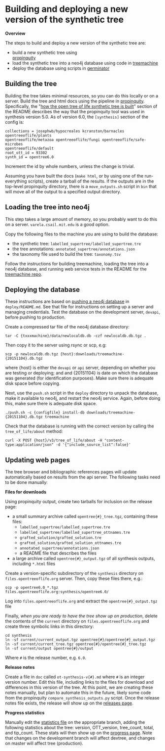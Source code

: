 # Building and deploying a new version of the synthetic tree

**Overview**

The steps to build and deploy a new version of the synthetic tree are:

* build a new synthetic tree using  
[propinquity](https://github.com/OpenTreeOfLife/propinquity)
* load the synthetic tree into a neo4j database using code in [treemachine](https://github.com/OpenTreeOfLife/treemachine)
* deploy the database using scripts in
[germinator](https://github.com/OpenTreeOfLife/germinator)

## Building the tree

Building the tree takes minimal resources, so you can do this locally or on a
server. Build the tree and html docs using the pipeline in
[propinquity](https://github.com/OpenTreeOfLife/propinquity).
Specifically, the "[how the open tree of life synthetic tree is built](https://github.com/OpenTreeOfLife/propinquity#how-the-open-tree-of-life-synthetic-tree-is-built)"
section of the README describes the way that the propinquity tool was used
in synthesis version 5.0.
As of version 6.0,
the `[synthesis]` section of the config is:

```
collections = josephwb/hypocreales kcranston/barnacles opentreeoflife/plants
opentreeoflife/metazoa opentreeoflife/fungi opentreeoflife/safe-microbes
opentreeoflife/default
root_ott_id = 93302
synth_id = opentree6.0
```

Increment the id by whole numbers, unless the change is trivial.

Assuming you have built the docs (`make html`, or by using one of the
run-everything scripts), create a tarball of the results. If the outputs are in
the top-level propinquity directory, there is a `move_outputs.sh` script in
`bin` that will move all of the output to a specified output directory.

## Loading the tree into neo4j

This step takes a large amount of memory, so you probably want to do this on a
server.  `varela.csail.mit.edu` is a good option.

Copy the following files to the machine you are using to build the
database:

* the synthetic tree: `labelled_supertree/labelled_supertree.tre`
* the tree annotations: `annotated_supertree/annotations.json`
* the taxonomy file used to build the tree: `taxonomy.tsv`

Follow the instructions for building treemachine, loading the tree into a neo4j
database, and running web service tests in the README for the [treemachine
repo](https://github.com/OpenTreeOfLife/treemachine).

## Deploying the database

These instructions are based on [pushing a neo4j
database](https://github.com/OpenTreeOfLife/germinator/tree/master/deploy#how-to-push-a-neo4j-database)
in `deploy/README.md`. See that file for instructions on setting up a server and managing credentials. Test the database on the development server, `devapi`, before pushing to production.

Create a compressed tar file of the neo4j database directory:

    tar -C {txxxmachine}/data/newlocaldb.db -czf newlocaldb.db.tgz .

Then copy it to the server using rsync or scp, e.g:

    scp -p newlocaldb.db.tgz {host}:downloads/treemachine-{20151104}.db.tgz

where {host} is either the `devapi` or `api` server, depending on whether you
are testing or deploying; and and {20151104} is date on which the database was
generated (for identification purposes). Make sure there is adequate disk space before copying.

Next, use the `push.sh` script in the `deploy` directory to unpack the database, make it available to neo4j, and restart the
neo4j service.  Again, before doing this, make sure there is adequate
disk space.

    ./push.sh -c {configfile} install-db downloads/treemachine-{20151104}.db.tgz treemachine

Check that the database is running with the correct version by calling the `tree_of_life/about` method:

    curl -X POST {host}/v3/tree_of_life/about -H "content-type:application/json" -d '{"include_source_list":false}'

## Updating web pages

The tree browser and bibliographic references pages will update automatically based on results from the api server. The following tasks need to be done manually:

**Files for downloads**

Using propinquity output, create two tarballs for inclusion on the release page:

* a small summary archive called `opentree{#}_tree.tgz`, containing these files:
  * `labelled_supertree/labelled_supertree.tre`
  * `labelled_supertree/labelled_supertree_ottnames.tre`
  * `grafted_solution/grafted_solution.tre`
  * `grafted_solution/grafted_solution_ottnames.tre`
  * `annotated_supertree/annotations.json`
  * a README file that describes the files
* a large archive called `opentree{#}_output.tgz` of all synthesis outputs, including `*.html` files

Create a version-specific subdirectory of the `synthesis` directory on `files.opentreeoflife.org` server. Then, copy these files there, e.g.:

    scp -p opentree6.0_*.tgz files.opentreeoflife.org:synthesis/opentree6.0/

Log into `files.opentreeoflife.org` and extract the `opentree{#}_output.tgz` file

Finally, *when you are ready to have the tree show up on production*, delete the contents of the `current` directory on `files.opentreeoflife.org` and create three symbolic links in this directory:

    cd synthesis
    ln -sf current/current_output.tgz opentree{#}/opentree{#}_output.tgz
    ln -sf current/current_tree.tgz opentree{#}/opentree{#}_tree.tgz
    ln -sf current/output opentree{#}/output

Where `#` is the release number, e.g. `6.0`.

**Release notes**

Create a file in `doc` called  `ot-synthesis-v{#}.md` where `#` is an integer version number. Edit this file, including links to the files for download and differences in this version of the tree. At this point, we are creating these notes manually, but plan to automate this in the future, likely some code from the propinquity `compare_synthesis_outputs.py`  script. Once the release notes file exists, the release will show up on the [releases page](https://tree.opentreeoflife.org/about/synthesis-release/).

**Progress statistics**

Manually edit the [statistics file](https://github.com/OpenTreeOfLife/opentree/blob/master/webapp/static/statistics/synthesis.json) on the appropriate branch, adding the following statistics about the tree: version, OTT_version, tree_count, total, and tip_count. These stats will then show up on the [progress page](https://tree.opentreeoflife.org/about/progress). Note that changes on the development branch will affect devtree, and changes on master will affect tree (production).
